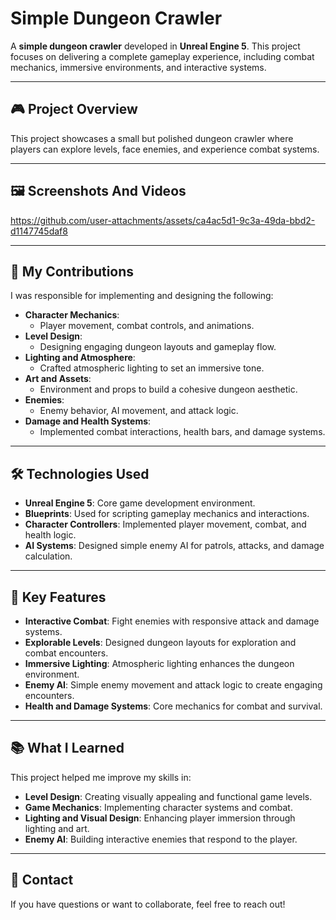 # **Simple Dungeon Crawler**  

A **simple dungeon crawler** developed in **Unreal Engine 5**. This project focuses on delivering a complete gameplay experience, including combat mechanics, immersive environments, and interactive systems.  

---

## 🎮 **Project Overview**  

This project showcases a small but polished dungeon crawler where players can explore levels, face enemies, and experience combat systems.  

---

## 🖼️ **Screenshots And Videos**  


https://github.com/user-attachments/assets/ca4ac5d1-9c3a-49da-bbd2-d1147745daf8


---

## 🚀 **My Contributions**  

I was responsible for implementing and designing the following:  

- **Character Mechanics**:  
   - Player movement, combat controls, and animations.  
- **Level Design**:  
   - Designing engaging dungeon layouts and gameplay flow.  
- **Lighting and Atmosphere**:  
   - Crafted atmospheric lighting to set an immersive tone.  
- **Art and Assets**:  
   - Environment and props to build a cohesive dungeon aesthetic.  
- **Enemies**:  
   - Enemy behavior, AI movement, and attack logic.  
- **Damage and Health Systems**:  
   - Implemented combat interactions, health bars, and damage systems.  

---

## 🛠️ **Technologies Used**  

- **Unreal Engine 5**: Core game development environment.  
- **Blueprints**: Used for scripting gameplay mechanics and interactions.  
- **Character Controllers**: Implemented player movement, combat, and health logic.  
- **AI Systems**: Designed simple enemy AI for patrols, attacks, and damage calculation.  

---

## 🎯 **Key Features**  

- **Interactive Combat**: Fight enemies with responsive attack and damage systems.  
- **Explorable Levels**: Designed dungeon layouts for exploration and combat encounters.  
- **Immersive Lighting**: Atmospheric lighting enhances the dungeon environment.  
- **Enemy AI**: Simple enemy movement and attack logic to create engaging encounters.  
- **Health and Damage Systems**: Core mechanics for combat and survival.  

---

## 📚 **What I Learned**  

This project helped me improve my skills in:  
- **Level Design**: Creating visually appealing and functional game levels.  
- **Game Mechanics**: Implementing character systems and combat.  
- **Lighting and Visual Design**: Enhancing player immersion through lighting and art.  
- **Enemy AI**: Building interactive enemies that respond to the player.  

---

## 📧 **Contact**  

If you have questions or want to collaborate, feel free to reach out!  
